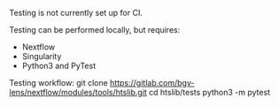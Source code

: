Testing is not currently set up for CI.

Testing can be performed locally, but requires:
- Nextflow
- Singularity
- Python3 and PyTest

Testing workflow:
git clone https://gitlab.com/bgv-lens/nextflow/modules/tools/htslib.git
cd htslib/tests
python3 -m pytest
